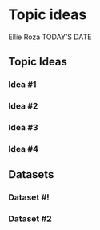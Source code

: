 Topic ideas
================
Ellie Roza
TODAY’S DATE

## Topic Ideas

### Idea \#1

### Idea \#2

### Idea \#3

### Idea \#4

## Datasets

### Dataset \#\!

### Dataset \#2
